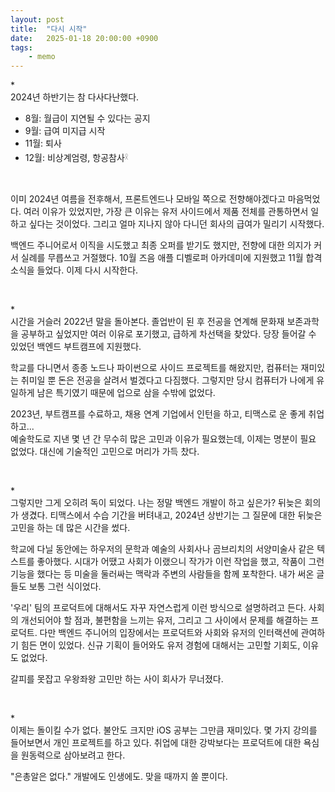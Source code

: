 ```yaml
---
layout: post
title:  "다시 시작"
date:   2025-01-18 20:00:00 +0900
tags:
    - memo
---
```


\*  
2024년 하반기는 참 다사다난했다.
  - 8월: 월급이 지연될 수 있다는 공지
  - 9월: 급여 미지급 시작
  - 11월: 퇴사
  - 12월: 비상계엄령, 항공참사𓍲

&nbsp;

이미 2024년 여름을 전후해서, 프론트엔드나 모바일 쪽으로 전향해야겠다고 마음먹었다. 여러 이유가 있었지만, 가장 큰 이유는 유저 사이드에서 제품 전체를 관통하면서 일하고 싶다는 것이었다. 그리고 얼마 지나지 않아 다니던 회사의 급여가 밀리기 시작했다.

백엔드 주니어로서 이직을 시도했고 최종 오퍼를 받기도 했지만, 전향에 대한 의지가 커서 실례를 무릅쓰고 거절했다. 10월 즈음 애플 디벨로퍼 아카데미에 지원했고 11월 합격 소식을 들었다. 이제 다시 시작한다.

&nbsp;

\*  
시간을 거슬러 2022년 말을 돌아본다. 졸업반이 된 후 전공을 연계해 문화재 보존과학을 공부하고 싶었지만 여러 이유로 포기했고, 급하게 차선택을 찾았다. 당장 들어갈 수 있었던 백엔드 부트캠프에 지원했다.

학교를 다니면서 종종 노드나 파이썬으로 사이드 프로젝트를 해왔지만, 컴퓨터는 재미있는 취미일 뿐 돈은 전공을 살려서 벌겠다고 다짐했다. 그렇지만 당시 컴퓨터가 나에게 유일하게 남은 특기였기 때문에 업으로 삼을 수밖에 없었다.

2023년, 부트캠프를 수료하고, 채용 연계 기업에서 인턴을 하고, 티맥스로 운 좋게 취업하고...  
예술학도로 지낸 몇 년 간 무수히 많은 고민과 이유가 필요했는데, 이제는 명분이 필요 없었다. 대신에 기술적인 고민으로 머리가 가득 찼다.

&nbsp;

\*  
그렇지만 그게 오히려 독이 되었다. 나는 정말 백엔드 개발이 하고 싶은가? 뒤늦은 회의가 생겼다. 티맥스에서 수습 기간을 버텨내고, 2024년 상반기는 그 질문에 대한 뒤늦은 고민을 하는 데 많은 시간을 썼다.

학교에 다닐 동안에는 하우저의 문학과 예술의 사회사나 곰브리치의 서양미술사 같은 텍스트를 좋아했다. 시대가 어땠고 사회가 이랬으니 작가가 이런 작업을 했고, 작품이 그런 기능을 했다는 등 미술을 둘러싸는 맥락과 주변의 사람들을 함께 포착한다. 내가 써온 글들도 보통 그런 식이었다.

'우리' 팀의 프로덕트에 대해서도 자꾸 자연스럽게 이런 방식으로 설명하려고 든다. 사회의 개선되어야 할 점과, 불편함을 느끼는 유저, 그리고 그 사이에서 문제를 해결하는 프로덕트. 다만 백엔드 주니어의 입장에서는 프로덕트와 사회와 유저의 인터랙션에 관여하기 힘든 면이 있었다. 신규 기획이 들어와도 유저 경험에 대해서는 고민할 기회도, 이유도 없었다.

갈피를 못잡고 우왕좌왕 고민만 하는 사이 회사가 무너졌다.

&nbsp;

\*  
이제는 돌이킬 수가 없다. 불안도 크지만 iOS 공부는 그만큼 재미있다. 몇 가지 강의를 들어보면서 개인 프로젝트를 하고 있다. 취업에 대한 강박보다는 프로덕트에 대한 욕심을 원동력으로 삼아보려고 한다.

"은총알은 없다." 개발에도 인생에도. 맞을 때까지 쏠 뿐이다.
